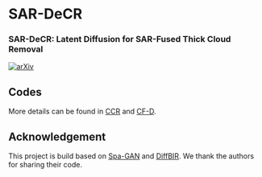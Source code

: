 # SAR-DeCR
### SAR-DeCR: Latent Diffusion for SAR-Fused Thick Cloud Removal
[![arXiv](https://img.shields.io/badge/arXiv-Paper-blue.svg)](https://export.arxiv.org/abs/2403.11870)<br>

## Codes

More details can be found in [CCR](https://github.com/hshhhhhh123/SAR-DeCR/tree/main/latent) and  [CF-D](https://github.com/hshhhhhh123/SAR-DeCR/tree/main/pixel).

## Acknowledgement

This project is build based on [Spa-GAN](https://github.com/Penn000/SpA-GAN_for_cloud_removal) and [DiffBIR](https://github.com/XPixelGroup/DiffBIR). We thank the authors for sharing their code.
